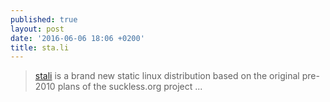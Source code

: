 ```yaml
---
published: true
layout: post
date: '2016-06-06 18:06 +0200'
title: sta.li
---
```

> [stali](http://sta.li/) is a brand new static linux distribution based on the original pre-2010 plans of the suckless.org project ...